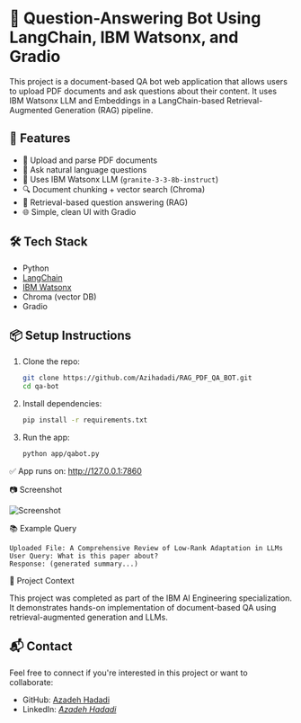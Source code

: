 # 📄 Question-Answering Bot Using LangChain, IBM Watsonx, and Gradio

This project is a document-based QA bot web application that allows users to upload PDF documents and ask questions about their content. It uses IBM Watsonx LLM and Embeddings in a LangChain-based Retrieval-Augmented Generation (RAG) pipeline.

## 🚀 Features

- 📄 Upload and parse PDF documents
- 🤖 Ask natural language questions
- 🧠 Uses IBM Watsonx LLM (`granite-3-3-8b-instruct`)
- 🔍 Document chunking + vector search (Chroma)
- 🎯 Retrieval-based question answering (RAG)
- 🌐 Simple, clean UI with Gradio

## 🛠️ Tech Stack

- Python
- [LangChain](https://www.langchain.com/)
- [IBM Watsonx](https://www.ibm.com/products/watsonx)
- Chroma (vector DB)
- Gradio

## 📦 Setup Instructions

1. Clone the repo:
   ```bash
   git clone https://github.com/Azihadadi/RAG_PDF_QA_BOT.git
   cd qa-bot

2. Install dependencies:
   ```bash
   pip install -r requirements.txt
3. Run the app:
   ```bash
   python app/qabot.py

✅ App runs on: http://127.0.0.1:7860

📷 Screenshot

![Screenshot](assets/QA_bot.jpg)

📚 Example Query

    Uploaded File: A Comprehensive Review of Low-Rank Adaptation in LLMs
    User Query: What is this paper about?
    Response: (generated summary...)

📌 Project Context

This project was completed as part of the IBM AI Engineering specialization. It demonstrates hands-on implementation of document-based QA using retrieval-augmented generation and LLMs.


## 📬 Contact

Feel free to connect if you're interested in this project or want to collaborate:

- GitHub: [Azadeh Hadadi](https://github.com/Azihadadi)
- LinkedIn: _[َAzadeh Hadadi](https://www.linkedin.com/in/azadeh-hadadi/)_  


   

